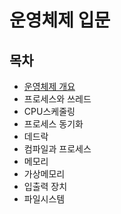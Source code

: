 # 운영체제 입문

## 목차

- [운영체제 개요](https://github.com/pleasemrlostman/wil/blob/main/os/introduction-to-the-operating-system/0.intro.md)
- 프로세스와 쓰레드
- CPU스케줄링
- 프로세스 동기화
- 데드락
- 컴파일과 프로세스
- 메모리
- 가상메모리
- 입출력 장치
- 파일시스템